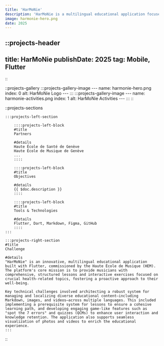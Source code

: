 ```yaml
---
title: 'HarMoNie'
description: 'HarMoNie is a multilingual educational application focused on health education for musicians, developed for the Haute École de Musique (HEM).​'
image: harmonie-hero.png
date: 2025
---
```


<!-- Project heading and meta info (date, type) -->
::projects-header
---

title: HarMoNie
publishDate: 2025
tag: Mobile, Flutter
---

::

<!-- Project gallery -->
::projects-gallery
    :::projects-gallery-image
    ---
    name: harmonie-hero.png
    index: 0
    alt: HarMoNie Logo
    ---
    :::
    :::projects-gallery-image
    ---
    name: harmonie-activities.png
    index: 1
    alt: HarMoNie Activities
    ---
    :::
::

::projects-sections
<!-- Single project left section details -->
    :::projects-left-section
<!-- . Partner -->
        ::::projects-left-block
        #title
        Partners

        #details
        Haute École de Santé de Genève  
        Haute École de Musique de Genève  
        ...
        ::::

<!-- . Objective -->
        ::::projects-left-block
        #title
        Objectives

        #details
        {{ $doc.description }}
        ::::

<!-- . Tools & Technologies  -->
        ::::projects-left-block
        #title
        Tools & Technologies

        #details
        Flutter, Dart, Markdown, Figma, GitHub
        ::::
    :::

<!-- . Challenge -->
    :::projects-right-section
    #title
    Challenge

    #details
    "HarMoNie" is an innovative, multilingual educational application built with Flutter, commissioned by the Haute École de Musique (HEM). The platform's core mission is to provide musicians with comprehensive, structured lessons and interactive exercises focused on crucial health-related topics, fostering a proactive approach to their well-being.

    Key technical challenges involved architecting a robust system for managing and localizing diverse educational content—including Markdown, images, and videos—across multiple languages. This included implementing a prerequisite system for lessons to ensure a cohesive learning path, and developing engaging game-like features such as "spot the 7 errors" and quizzes (QCMs) to enhance user interaction and knowledge retention. The application also supports seamless visualization of photos and videos to enrich the educational experience.
    :::
::

<!-- Related projects -->
